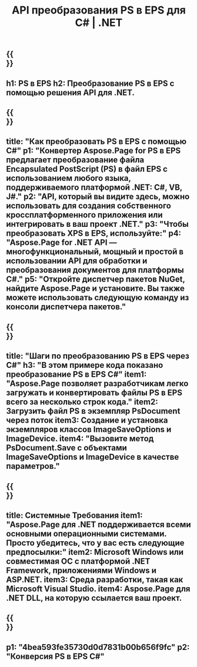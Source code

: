 ﻿---
translation: true
template: /_templates/_conversion-child-net.md
title: API преобразования PS в EPS для C# | .NET
url: /net/conversion/ps-to-eps/
description: Пример кода для преобразования PS в EPS C#. Используйте пример кода API для пакетного преобразования файлов PS в EPS в VB.NET, Asp.NET или любом приложении на основе .NET.
informat: PS
outformat: EPS
otherformats: XPS EPS
---

{{<section banner>}}
---
h1: PS в EPS
h2: Преобразование PS в EPS с помощью решения API для .NET.
---

{{<section overview>}}
---
title: "Как преобразовать PS в EPS с помощью C#"
p1: "Конвертер Aspose.Page for PS в EPS предлагает преобразование файла Encapsulated PostScript (PS) в файл EPS с использованием любого языка, поддерживаемого платформой .NET: C#, VB, J#."
p2: "API, который вы видите здесь, можно использовать для создания собственного кроссплатформенного приложения или интегрировать в ваш проект .NET."
p3: "Чтобы преобразовать XPS в EPS, используйте:"
p4: "Aspose.Page for .NET API — многофункциональный, мощный и простой в использовании API для обработки и преобразования документов для платформы C#."
p5: "Откройте диспетчер пакетов NuGet, найдите Aspose.Page и установите. Вы также можете использовать следующую команду из консоли диспетчера пакетов."
---

{{<section feature1>}}
---
title: "Шаги по преобразованию PS в EPS через C#"
h3: "В этом примере кода показано преобразование PS в EPS C#"
item1: "Aspose.Page позволяет разработчикам легко загружать и конвертировать файлы PS в EPS всего за несколько строк кода."
item2: Загрузить файл PS в экземпляр PsDocument через поток
item3: Создание и установка экземпляров классов ImageSaveOptions и ImageDevice.
item4: "Вызовите метод PsDocument.Save с объектами ImageSaveOptions и ImageDevice в качестве параметров."
---

{{<section feature2>}}
---
title: Системные Требования
item1: "Aspose.Page для .NET поддерживается всеми основными операционными системами. Просто убедитесь, что у вас есть следующие предпосылки:"
item2: Microsoft Windows или совместимая ОС с платформой .NET Framework, приложениями Windows и ASP.NET.
item3: Среда разработки, такая как Microsoft Visual Studio.
item4: Aspose.Page для .NET DLL, на которую ссылается ваш проект.
---

{{<section gist>}}
---
p1: "4bea593fe35730d0d7831b00b656f9fc"
p2: "Конверсия PS в EPS C#"
---

